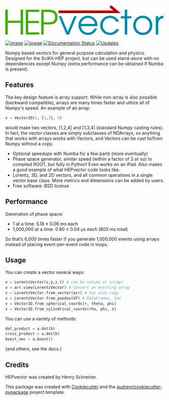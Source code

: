 ![HEPVector](images/HEPvector.png)

[![image](https://img.shields.io/pypi/v/hepvector.svg)](https://pypi.python.org/pypi/hepvector)
[![image](https://travis-ci.com/henryiii/hepvector.svg?branch=master)](https://travis-ci.com/henryiii/hepvector)
[![Documentation Status](https://readthedocs.org/projects/hepvector/badge/?version=latest)](https://hepvector.readthedocs.io/en/latest/?badge=latest)
[![Updates](https://pyup.io/repos/github/henryiii/hepvector/shield.svg)](https://pyup.io/repos/github/henryiii/hepvector/)

Numpy based vectors for general purpose calculation and physics. Designed for the SciKit-HEP project, but can be used stand-alone with no dependencies except Numpy (extra performance can be obtained if Numba is present).

## Features

The key design feature is array support. While non-array is also possible (backward compatible), arrays are many times faster and utilize all of Numpy's speed. An example of an array:
  ```python
  v = Vector3D(1, [2,3], 4)
  ```
  would make two vectors, [1,2,4] and [1,3,4] (standard Numpy casting rules). In fact, the vector classes are simply subclasses of NDArrays, so anything that works with arrays works with Vectors, and Vectors can be cast to/from Numpy without a copy.
* Optional speedups with Numba for a few parts (more eventually)
* Phase space generator, similar speed (within a factor of 2 or so) to compiled ROOT, but fully in Python! Even works on an iPad. Also makes a good example of what HEPvector code looks like.
* Lorentz, 3D, and 2D vectors, and all common operations in a single vector base class. More metrics and dimensions can be added by users.
* Free software: BSD license
<!--   Documentation: <https://hepvector.readthedocs.io>. -->

## Performance

Generation of phase space:
* 1 at a time: 5.18 ± 0.06 ms each
* 1,000,000 at a time: 0.80 ± 0.04 µs each (803 ms total)

So that’s 6,000 times faster if you generate 1,000,000 events using arrays instead of placing event-per-event code in loops.

## Usage

You can create a vector several ways:

```python
v = LorentzVector(x,y,z,t) # can be values or arrays
v = arr.view(LorentzVector) # Convert an existing array
v = LorentzVector.from_vector(arr) # Can also copy
v = LorentzVector.from_pandas(df) # DataFrames, too
v = Vector3D.from_spherical_coords(r, theta, phi)
v = Vector3D.from_cylindrical_coords(rho, phi, z)

```

You can use a variety of methods:

```python
dot_product = a.dot(b)
cross_product = a.dot(b)
boost_vec = a.boost()
````

(and others, see the docs.)

## Credits

HEPvector was created by Henry Schreiner.

This package was created with
[Cookiecutter](https://github.com/audreyr/cookiecutter) and the
[audreyr/cookiecutter-pypackage](https://github.com/audreyr/cookiecutter-pypackage)
project template.
